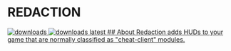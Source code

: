 # REDACTION
<a href="https://github.com/W-OVERFLOW/REDACTION/releases" target="_blank">
<img alt="downloads" src="https://img.shields.io/github/downloads/Wyvest/Wyvtilities/total?color=F5C400&style=for-the-badge" /> <img alt="downloads latest" src="https://img.shields.io/github/downloads-pre/W-OVERFLOW/REDACTION/latest/total?color=F5C400&style=for-the-badge" />
## About
Redaction adds HUDs to your game that are normally classified as "cheat-client" modules.
